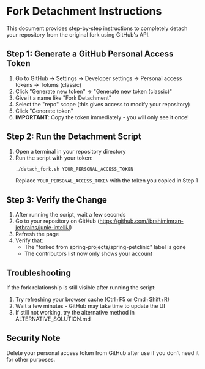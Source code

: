 # Fork Detachment Instructions

This document provides step-by-step instructions to completely detach your repository from the original fork using GitHub's API.

## Step 1: Generate a GitHub Personal Access Token

1. Go to GitHub → Settings → Developer settings → Personal access tokens → Tokens (classic)
2. Click "Generate new token" → "Generate new token (classic)"
3. Give it a name like "Fork Detachment"
4. Select the "repo" scope (this gives access to modify your repository)
5. Click "Generate token"
6. **IMPORTANT**: Copy the token immediately - you will only see it once!

## Step 2: Run the Detachment Script

1. Open a terminal in your repository directory
2. Run the script with your token:
   ```bash
   ./detach_fork.sh YOUR_PERSONAL_ACCESS_TOKEN
   ```
   Replace `YOUR_PERSONAL_ACCESS_TOKEN` with the token you copied in Step 1

## Step 3: Verify the Change

1. After running the script, wait a few seconds
2. Go to your repository on GitHub (https://github.com/ibrahimimran-jetbrains/junie-intelliJ)
3. Refresh the page
4. Verify that:
   - The "forked from spring-projects/spring-petclinic" label is gone
   - The contributors list now only shows your account

## Troubleshooting

If the fork relationship is still visible after running the script:

1. Try refreshing your browser cache (Ctrl+F5 or Cmd+Shift+R)
2. Wait a few minutes - GitHub may take time to update the UI
3. If still not working, try the alternative method in ALTERNATIVE_SOLUTION.md

## Security Note

Delete your personal access token from GitHub after use if you don't need it for other purposes.
